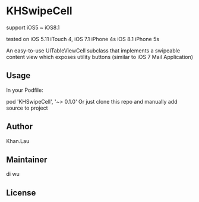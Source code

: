 # KHSwipeCell

support iOS5 ~ iOS8.1

tested on iOS 5.11 iTouch 4, iOS 7.1 iPhone 4s iOS 8.1 iPhone 5s


An easy-to-use UITableViewCell subclass that implements a swipeable content view which exposes utility buttons (similar to iOS 7 Mail Application)

## Usage

In your Podfile:

  pod 'KHSwipeCell', '~> 0.1.0'
Or just clone this repo and manually add source to project

## Author

Khan.Lau

## Maintainer

di wu

## License

